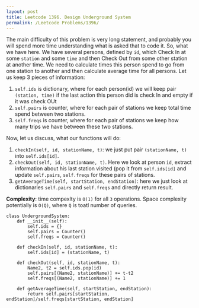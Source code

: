 ```yaml
---
layout: post
title: Leetcode 1396. Design Underground System
permalink: /Leetcode Problems/1396/
---
```


The main difficulty of this problem is very long statement, and probably you will spend more time understanding what is asked that to code it. So, what we have here. We have several persons, defined by `id`, which Check In at some `station` and some `time` and then Check Out from some other station at another time. We need to calculate times this person spend to go from one station to another and then calculate average time for all persons. Let us keep 3 pieces of information:

1. `self.ids` is dictionary, where for each person(id) we will keep pair `(station, time)` if the last action this person did is check In and empty if it was check OUt
2. `self.pairs` is counter, where for each pair of stations we keep total time spend between two stations.
3. `self.freqs` is counter, where for each pair of stations we keep how many trips we have between these two stations.

Now, let us discuss, what our functions will do:
1. `checkIn(self, id, stationName, t)`: we just put pair `(stationName, t)` into `self.ids[id]`.
2. `checkOut(self, id, stationName, t)`. Here we look at person `id`, extract information about his last station visited (pop it from `self.ids[id]` and update `self.pairs`, `self.freqs` for these pairs of stations.
3. `getAverageTime(self, startStation, endStation)`: here we just look at dictionaries `self.pairs` and `self.freqs` and directly return result.

**Complexity**: time compexlty is `O(1)` for all `3` operations. Space complexity potentially is `O(Q)`, where `Q` is toatl number of queries.

```
class UndergroundSystem:
    def __init__(self):
        self.ids = {}
        self.pairs = Counter()
        self.freqs = Counter()
        
    def checkIn(self, id, stationName, t):
        self.ids[id] = (stationName, t)

    def checkOut(self, id, stationName, t):
        Name2, t2 = self.ids.pop(id)
        self.pairs[(Name2, stationName)] += t-t2
        self.freqs[(Name2, stationName)] += 1
        
    def getAverageTime(self, startStation, endStation):
        return self.pairs[startStation, endStation]/self.freqs[startStation, endStation]
```